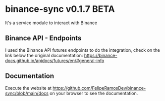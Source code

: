 # binance-sync v0.1.7 BETA
It's a service module to interact with Binance

## Binance API - Endpoints
I used the Binance API futures endpoints to do the integration, check on the link below the original documentation:
https://binance-docs.github.io/apidocs/futures/en/#general-info

## Documentation
Execute the website at https://github.com/FelipeRamosDev/binance-sync/blob/main/docs on your browser to see the documentation.
